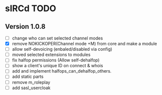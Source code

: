# sIRCd TODO

## Version 1.0.8

 - [ ] change who can set selected channel modes
 - [X] remove NOKICKOPER(Channel mode +M) from core and make a module
 - [ ] allow self-devoicing (enbaled/disabled via config)
 - [ ] moved selected extensions to modules   
 - [ ] fix halfop permissions (Allow self-dehalfop)
 - [ ] show a client's unique ID on connect & whois
 - [ ] add and implement halfops_can_dehalfop_others.
 - [ ] add static parts
 - [ ] remove m_roleplay
 - [ ] add sasl_usercloak
